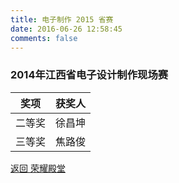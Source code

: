 ```yaml
---
title: 电子制作 2015 省赛
date: 2016-06-26 12:58:45
comments: false
---
```


### 2014年江西省电子设计制作现场赛
|奖项|获奖人|
|---|---|
|二等奖|徐昌坤|
|三等奖|焦路俊|

[返回 荣耀殿堂](/陈列中心/荣誉殿堂/)